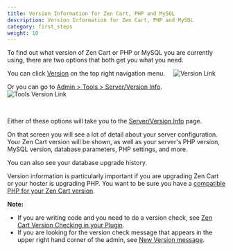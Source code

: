 ```yaml
---
title: Version Information for Zen Cart, PHP and MySQL
description: Version Information for Zen Cart, PHP and MySQL
category: first_steps 
weight: 10
---
```


To find out what version of Zen Cart or PHP or MySQL you are currently using, there are two options that both get you what you need.

You can click [Version](/user/admin_pages/admin_version/) on the top right navigation menu.  &nbsp;&nbsp;&nbsp; ![Version Link](/images/skinny_version.png)

Or you can go to [Admin > Tools > Server/Version Info](/user/admin_pages/tools/server_info/).  &nbsp;&nbsp;&nbsp;  ![Tools Version Link](/images/tools_server_version.png)

<br>

Either of these options will take you to the [Server/Version Info](/user/admin_pages/tools/server_info) page.

On that screen you will see a lot of detail about your server configuration. Your Zen Cart version will be shown, as well as your server's PHP version, MySQL version, database parameters, PHP settings, and more.

You can also see your database upgrade history.

Version information is particularly important if you are upgrading Zen Cart 
or your hoster is upgrading PHP.  You want to be sure you have a 
[compatible PHP for your Zen Cart version](/user/first_steps/server_requirements/). 

**Note:** 
- If you are writing code and you need to do a version check, see [Zen Cart Version Checking in your Plugin](/dev/plugins/version/).
- If you are looking for the version check message that appears in the upper right hand corner of the admin, see [New Version message](/user/admin_pages/admin_new_version_available/).
